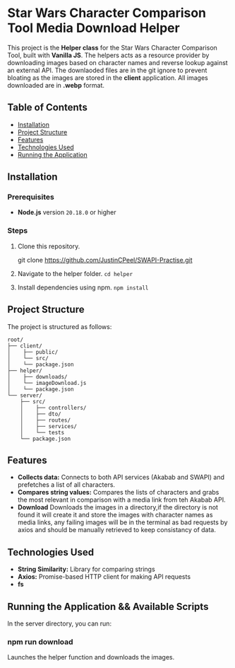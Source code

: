 # Star Wars Character Comparison Tool Media Download Helper

This project is the **Helper class** for the Star Wars Character Comparison Tool, built with **Vanilla JS**. The helpers acts as a resource provider by downloading images based on character names and reverse lookup against an external API. The downlaoded files are in the git ignore to prevent bloating as the images are stored in the **client** application. All images downloaded are in **.webp** format.

## Table of Contents

- [Installation](#installation)
- [Project Structure](#project-structure)
- [Features](#features)
- [Technologies Used](#technologies-used)
- [Running the Application](#running-the-application)

## Installation

### Prerequisites

- **Node.js** version `20.18.0` or higher

### Steps

1. Clone this repository.

   git clone <https://github.com/JustinCPeel/SWAPI-Practise.git>

2. Navigate to the helper folder.
   `cd helper`

3. Install dependencies using npm.
   `npm install`

## Project Structure

The project is structured as follows:

```
root/
├── client/
│    ├── public/
│    └── src/
│    └── package.json
├── helper/
│    ├── downloads/
│    └── imageDownload.js
│    └── package.json
└── server/
    ├── src/
    │    ├── controllers/
    │    ├── dto/
    │    ├── routes/
    │    ├── services/
    │    └── tests
    └── package.json
```

## Features

- **Collects data:** Connects to both API services (Akabab and SWAPI) and prefetches a list of all characters.
- **Compares string values:** Compares the lists of characters and grabs the most relevant in comparison with a media link from teh Akabab API.
- **Download** Downloads the images in a directory,if the directory is not found it will create it and store the images with character names as media links, any failing images will be in the terminal as bad requests by axios and should be manually retrieved to keep consistancy of data.


## Technologies Used

- **String Similarity:** Library for comparing strings
- **Axios:** Promise-based HTTP client for making API requests
- **fs**

## Running the Application && Available Scripts


In the server directory, you can run:

### npm run download

Launches the helper function and downloads the images.

